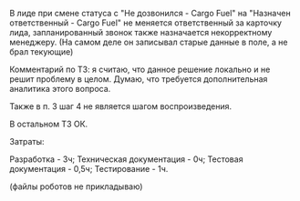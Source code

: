 В лиде при смене статуса с "Не дозвонился - Cargo Fuel" на "Назначен ответственный - Cargo Fuel" не меняется ответственный за карточку лида, запланированный звонок также назначается некорректному менеджеру. (На самом деле он записывал старые данные в поле, а не брал текующие)

Комментарий по ТЗ: я считаю, что данное решение локально и не решит проблему в целом. Думаю, что требуется дополнительная аналитика этого вопроса.

Также в п. 3 шаг 4 не является шагом воспроизведения.

В остальном ТЗ ОК.

Затраты:

Разработка - 3ч;
Техническая документация - 0ч;
Тестовая документация - 0,5ч;
Тестирование - 1ч.

(файлы роботов не прикладываю) 
